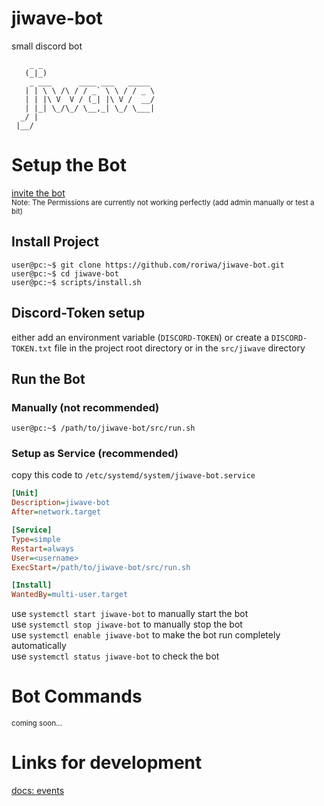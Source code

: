 # jiwave-bot
small discord bot

```text
    _ _                         
   (_|_)                        
    _ ___      ____ ___   _____ 
   | | \ \ /\ / / _` \ \ / / _ \
   | | |\ V  V / (_| |\ V /  __/
   | |_| \_/\_/ \__,_| \_/ \___|
  _/ |                          
 |__/                           
```

# Setup the Bot

[invite the bot](https://discord.com/api/oauth2/authorize?client_id=1011312099940646952&permissions=2128&scope=bot)  
<sup>Note: The Permissions are currently not working perfectly (add admin manually or test a bit)</sup>

## Install Project
```commandline
user@pc:~$ git clone https://github.com/roriwa/jiwave-bot.git
user@pc:~$ cd jiwave-bot
user@pc:~$ scripts/install.sh
```

## Discord-Token setup
either add an environment variable (`DISCORD-TOKEN`)
or create a `DISCORD-TOKEN.txt` file in the project root directory or in the `src/jiwave` directory

## Run the Bot

### Manually (not recommended)

```commandline
user@pc:~$ /path/to/jiwave-bot/src/run.sh
```

### Setup as Service (recommended)
copy this code to `/etc/systemd/system/jiwave-bot.service`
```ini
[Unit]
Description=jiwave-bot
After=network.target

[Service]
Type=simple
Restart=always
User=<username>
ExecStart=/path/to/jiwave-bot/src/run.sh

[Install]
WantedBy=multi-user.target
```
use `systemctl start jiwave-bot` to manually start the bot  
use `systemctl stop jiwave-bot` to manually stop the bot  
use `systemctl enable jiwave-bot` to make the bot run completely automatically  
use `systemctl status jiwave-bot` to check the bot

# Bot Commands

<sub>coming soon...</sub>

# Links for development
[docs: events](https://discordpy.readthedocs.io/en/stable/api.html#discord-api-events)
